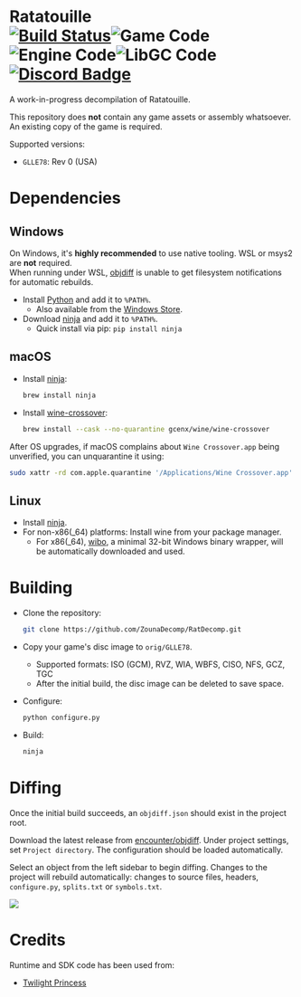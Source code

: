 Ratatouille  
[![Build Status]][actions]![Game Code]![Engine Code]![LibGC Code][![Discord Badge]][discord]
=============

<!--
Replace with your repository's URL.
-->
[Build Status]: https://github.com/ZounaDecomp/RatDecomp/actions/workflows/build.yml/badge.svg
[actions]: https://github.com/ZounaDecomp/RatDecomp/actions/workflows/build.yml
[Game Code]: https://decomp.dev/ZounaDecomp/RatDecomp.svg?mode=shield&category=game&measure=matched_code_percent
[Engine Code]: https://decomp.dev/ZounaDecomp/RatDecomp.svg?mode=shield&category=engine&measure=matched_code_percent
[LibGC Code]: https://decomp.dev/ZounaDecomp/RatDecomp.svg?mode=shield&category=libgc&measure=matched_code_percent
[Discord Badge]: https://img.shields.io/discord/888080380752707624?color=%237289DA&logo=discord&logoColor=%23FFFFFF
[discord]: https://discord.gg/cgUVpB6GNc

A work-in-progress decompilation of Ratatouille.

This repository does **not** contain any game assets or assembly whatsoever. An existing copy of the game is required.

Supported versions:

- `GLLE78`: Rev 0 (USA)

Dependencies
============

Windows
--------

On Windows, it's **highly recommended** to use native tooling. WSL or msys2 are **not** required.  
When running under WSL, [objdiff](#diffing) is unable to get filesystem notifications for automatic rebuilds.

- Install [Python](https://www.python.org/downloads/) and add it to `%PATH%`.
  - Also available from the [Windows Store](https://apps.microsoft.com/store/detail/python-311/9NRWMJP3717K).
- Download [ninja](https://github.com/ninja-build/ninja/releases) and add it to `%PATH%`.
  - Quick install via pip: `pip install ninja`

macOS
------

- Install [ninja](https://github.com/ninja-build/ninja/wiki/Pre-built-Ninja-packages):

  ```sh
  brew install ninja
  ```

- Install [wine-crossover](https://github.com/Gcenx/homebrew-wine):

  ```sh
  brew install --cask --no-quarantine gcenx/wine/wine-crossover
  ```

After OS upgrades, if macOS complains about `Wine Crossover.app` being unverified, you can unquarantine it using:

```sh
sudo xattr -rd com.apple.quarantine '/Applications/Wine Crossover.app'
```

Linux
------

- Install [ninja](https://github.com/ninja-build/ninja/wiki/Pre-built-Ninja-packages).
- For non-x86(_64) platforms: Install wine from your package manager.
  - For x86(_64), [wibo](https://github.com/decompals/wibo), a minimal 32-bit Windows binary wrapper, will be automatically downloaded and used.

Building
========

- Clone the repository:

  ```sh
  git clone https://github.com/ZounaDecomp/RatDecomp.git
  ```

- Copy your game's disc image to `orig/GLLE78`.
  - Supported formats: ISO (GCM), RVZ, WIA, WBFS, CISO, NFS, GCZ, TGC
  - After the initial build, the disc image can be deleted to save space.

- Configure:

  ```sh
  python configure.py
  ```

- Build:

  ```sh
  ninja
  ```

Diffing
=======

Once the initial build succeeds, an `objdiff.json` should exist in the project root.

Download the latest release from [encounter/objdiff](https://github.com/encounter/objdiff). Under project settings, set `Project directory`. The configuration should be loaded automatically.

Select an object from the left sidebar to begin diffing. Changes to the project will rebuild automatically: changes to source files, headers, `configure.py`, `splits.txt` or `symbols.txt`.

![](assets/objdiff.png)

Credits
============
Runtime and SDK code has been used from:
- [Twilight Princess](https://github.com/zeldaret/tp)
